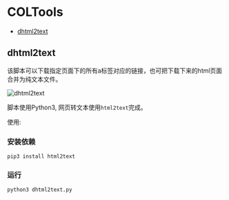 # COLTools


<!-- @import "[TOC]" {cmd="toc" depthFrom=2 depthTo=2 orderedList=false} -->
<!-- code_chunk_output -->

* [dhtml2text](#dhtml2text)

<!-- /code_chunk_output -->

## dhtml2text

该脚本可以下载指定页面下的所有a标签对应的链接，也可把下载下来的html页面合并为纯文本文件。

![dhtml2text](./imgs/dhtml2text-01.png)

脚本使用Python3, 网页转文本使用`html2text`完成。

使用:


### 安装依赖
```
pip3 install html2text
```

### 运行
```
python3 dhtml2text.py
```
